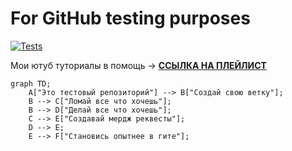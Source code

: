 # For GitHub testing purposes

[![Tests](https://github.com/BMSTU-team/test_group/actions/workflows/testing.yaml/badge.svg)](https://github.com/BMSTU-team/test_group/actions/workflows/testing.yaml)

Мои ютуб туториалы в помощь -> [__ССЫЛКА НА ПЛЕЙЛИСТ__](https://youtube.com/playlist?list=PLou0mfoS85QUjp8qcct474odigF_qKNfM&si=MZS2nI3qOWPHGBDF)

```mermaid
graph TD;
    A["Это тестовый репозиторий"] --> B["Создай свою ветку"];
    B --> C["Ломай все что хочешь"];
    B --> D["Делай все что хочешь"];
    C --> E["Создавай мердж реквесты"];
    D --> E;
    E --> F["Становись опытнее в гите"];
```

